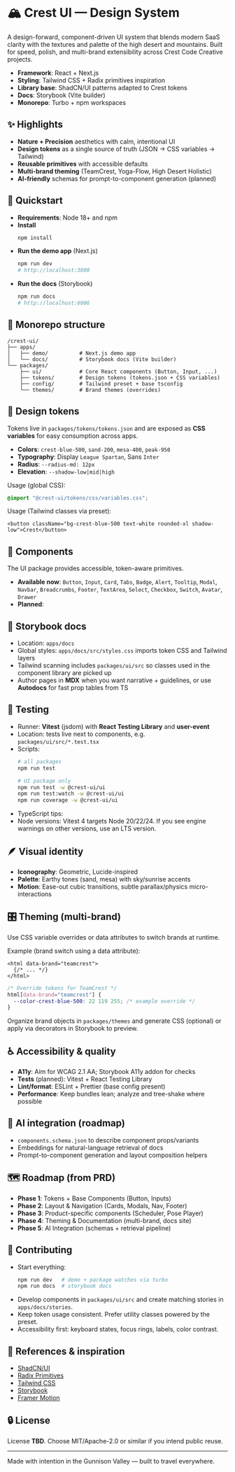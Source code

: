 # 🏔️ Crest UI — Design System

A design-forward, component-driven UI system that blends modern SaaS clarity with the textures and palette of the high desert and mountains. Built for speed, polish, and multi-brand extensibility across Crest Code Creative projects.

- **Framework**: React + Next.js
- **Styling**: Tailwind CSS + Radix primitives inspiration
- **Library base**: ShadCN/UI patterns adapted to Crest tokens
- **Docs**: Storybook (Vite builder)
- **Monorepo**: Turbo + npm workspaces


## ✨ Highlights
- **Nature + Precision** aesthetics with calm, intentional UI
- **Design tokens** as a single source of truth (JSON → CSS variables → Tailwind)
- **Reusable primitives** with accessible defaults
- **Multi-brand theming** (TeamCrest, Yoga-Flow, High Desert Holistic)
- **AI-friendly** schemas for prompt-to-component generation (planned)


## 🚀 Quickstart
- **Requirements**: Node 18+ and npm
- **Install**
  ```bash
  npm install
  ```
- **Run the demo app** (Next.js)
  ```bash
  npm run dev
  # http://localhost:3000
  ```
- **Run the docs** (Storybook)
  ```bash
  npm run docs
  # http://localhost:6006
  ```


## 🧱 Monorepo structure
```
/crest-ui/
├── apps/
│   ├── demo/          # Next.js demo app
│   └── docs/          # Storybook docs (Vite builder)
└── packages/
    ├── ui/            # Core React components (Button, Input, ...)
    ├── tokens/        # Design tokens (tokens.json + CSS variables)
    ├── config/        # Tailwind preset + base tsconfig
    └── themes/        # Brand themes (overrides)
```


## 🎨 Design tokens
Tokens live in `packages/tokens/tokens.json` and are exposed as **CSS variables** for easy consumption across apps.

- **Colors**: `crest-blue-500`, `sand-200`, `mesa-400`, `peak-950`
- **Typography**: Display `League Spartan`, Sans `Inter`
- **Radius**: `--radius-md: 12px`
- **Elevation**: `--shadow-low|mid|high`

Usage (global CSS):
```css
@import "@crest-ui/tokens/css/variables.css";
```
Usage (Tailwind classes via preset):
```tsx
<button className="bg-crest-blue-500 text-white rounded-xl shadow-low">Crest</button>
```


## 🧩 Components
The UI package provides accessible, token-aware primitives.

- **Available now**: `Button`, `Input`, `Card`, `Tabs`, `Badge`, `Alert`, `Tooltip`, `Modal`, `Navbar`, `Breadcrumbs`, `Footer`, `TextArea`, `Select`, `Checkbox`, `Switch`, `Avatar`, `Drawer`
- **Planned**: 


## 🧩 Storybook docs
- Location: `apps/docs`
- Global styles: `apps/docs/src/styles.css` imports token CSS and Tailwind layers
- Tailwind scanning includes `packages/ui/src` so classes used in the component library are picked up
- Author pages in **MDX** when you want narrative + guidelines, or use **Autodocs** for fast prop tables from TS


## 🧪 Testing
- Runner: **Vitest** (jsdom) with **React Testing Library** and **user-event**
- Location: tests live next to components, e.g. `packages/ui/src/*.test.tsx`
- Scripts:
  ```bash
  # all packages
  npm run test
  
  # UI package only
  npm run test -w @crest-ui/ui
  npm run test:watch -w @crest-ui/ui
  npm run coverage -w @crest-ui/ui
  ```
- TypeScript tips:
- Node versions: Vitest 4 targets Node 20/22/24. If you see engine warnings on other versions, use an LTS version.



## 🪶 Visual identity
- **Iconography**: Geometric, Lucide-inspired
- **Palette**: Earthy tones (sand, mesa) with sky/sunrise accents
- **Motion**: Ease-out cubic transitions, subtle parallax/physics micro-interactions


## 🎛️ Theming (multi-brand)
Use CSS variable overrides or data attributes to switch brands at runtime.

Example (brand switch using a data attribute):
```tsx
<html data-brand="teamcrest">
  {/* ... */}
</html>
```
```css
/* Override tokens for TeamCrest */
html[data-brand="teamcrest"] {
  --color-crest-blue-500: 22 119 255; /* example override */
}
```
Organize brand objects in `packages/themes` and generate CSS (optional) or apply via decorators in Storybook to preview.


## ♿ Accessibility & quality
- **A11y**: Aim for WCAG 2.1 AA; Storybook A11y addon for checks
- **Tests** (planned): Vitest + React Testing Library
- **Lint/format**: ESLint + Prettier (base config present)
- **Performance**: Keep bundles lean; analyze and tree-shake where possible


## 🧠 AI integration (roadmap)
- `components.schema.json` to describe component props/variants
- Embeddings for natural-language retrieval of docs
- Prompt-to-component generation and layout composition helpers


## 🗺️ Roadmap (from PRD)
- **Phase 1**: Tokens + Base Components (Button, Inputs)
- **Phase 2**: Layout & Navigation (Cards, Modals, Nav, Footer)
- **Phase 3**: Product-specific components (Scheduler, Pose Player)
- **Phase 4**: Theming & Documentation (multi-brand, docs site)
- **Phase 5**: AI Integration (schemas + retrieval pipeline)


## 🤝 Contributing
- Start everything:
  ```bash
  npm run dev   # demo + package watches via turbo
  npm run docs  # storybook docs
  ```
- Develop components in `packages/ui/src` and create matching stories in `apps/docs/stories`.
- Keep token usage consistent. Prefer utility classes powered by the preset.
- Accessibility first: keyboard states, focus rings, labels, color contrast.


## 📎 References & inspiration
- [ShadCN/UI](https://ui.shadcn.com/)
- [Radix Primitives](https://www.radix-ui.com/)
- [Tailwind CSS](https://tailwindcss.com/)
- [Storybook](https://storybook.js.org/)
- [Framer Motion](https://www.framer.com/motion/)


## 🔒 License
License **TBD**. Choose MIT/Apache-2.0 or similar if you intend public reuse.


---

Made with intention in the Gunnison Valley — built to travel everywhere.
